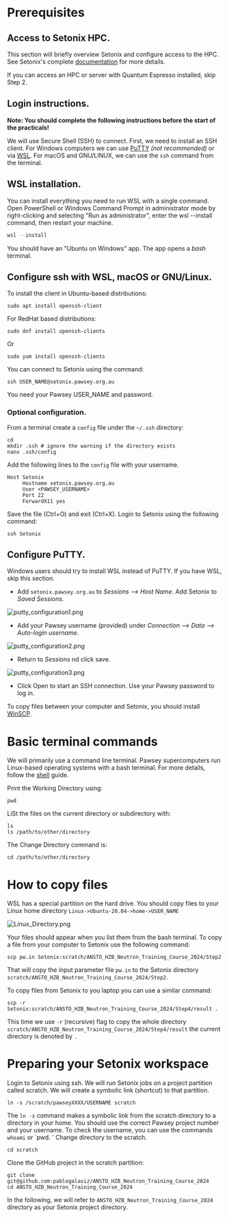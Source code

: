 # Prerequisites

## Access to Setonix HPC. 

This section will briefly overview Setonix and configure access to the HPC.
See Setonix's complete [documentation](https://pawsey.atlassian.net/wiki/spaces/US/pages/51930840/Supercomputing+Documentation) for more details. 

If you can access an HPC or server with Quantum Espresso installed, skip Step 2.  

## Login instructions.

**Note: You should complete the following instructions before the start of the practicals!**

We will use Secure Shell (SSH) to connect. First, we need to install an SSH client. 
For Windows computers we can use [PuTTY](https://putty.org/) *(not recommended)* or via [WSL](https://learn.microsoft.com/en-us/windows/wsl/install). 
For macOS and GNU/LINUX, we can use the `ssh` command from the terminal.  

## WSL installation. 
You can install everything you need to run WSL with a single command. 
Open PowerShell or Windows Command Prompt in administrator mode by right-clicking and selecting "Run as administrator", 
enter the wsl --install command, then restart your machine.

```PowerShell
wsl --install
```
You should have an "Ubuntu on Windows" app. The app opens a *bash* terminal.

## Configure ssh with WSL, macOS or GNU/Linux. 

To install the client in Ubuntu-based distributions:
```shell
sudo apt install openssh-client
```
For RedHat based distributions:
```shell
sudo dnf install openssh-clients
```
Or 
```shell
sudo yum install openssh-clients
```
You can connect to Setonix using the command:
```shell
ssh USER_NAME@setonix.pawsey.org.au
```
You need your Pawsey USER_NAME and password. 

### Optional configuration. 

From a terminal create a `config` file under the `~/.ssh` directory:
```shell
cd
mkdir .ssh # ignore the warning if the directory exists
nano .ssh/config
```

Add the following lines to the `config` file with your username. 
```
Host Setonix
     Hostname setonix.pawsey.org.au
     User <PAWSEY_USERNAME>
     Port 22
     ForwardX11 yes
```

Save the file (Ctrl+O) and exit (Ctrl+X). Login to Setonix using the following command:
```shell
ssh Setonix
```

## Configure PuTTY.

Windows users should try to install WSL instead of PuTTY. If you have WSL, skip this section. 
* Add `setonix.pawsey.org.au` to *Sessions --> Host Name*. Add Setonix to *Saved Sessions*. 

![putty_configuration1.png](figures/PuTTY_Session.png)

* Add your Pawsey username (provided) under *Connection --> Data --> Auto-login username*.

![putty_configuration2.png](figures/PuTTY_Connection_Data.png)

* Return to *Sessions* nd click save. 

![putty_configuration3.png](figures/PuTTY_Session2.png)

* Click Open to start an SSH connection. Use your Pawsey password to log in. 

To copy files between your computer and Setonix, you should install [WinSCP](https://winscp.net/eng/index.php).

# Basic terminal commands 

We will primarily use a command line terminal. Pawsey supercomputers run Linux-based operating systems with a bash terminal. For more details, follow the [shell](https://swcarpentry.github.io/shell-novice/index.html) guide. 

Print the Working Directory using:
```shell
pwd  
```

LiSt the files on the current directory or subdirectory with:
```shell
ls 
ls /path/to/other/directory
```

The Change Directory command is:
```shell
cd /path/to/other/directory
```

# How to copy files

WSL has a special partition on the hard drive. You should copy files to your Linux home directory `Linux->Ubuntu-20.04->home->USER_NAME`

![Linux_Directory.png](figures/Linux_Directory.png)

Your files should appear when you list them from the bash terminal. To copy a file from your computer to Setonix use the following command:
```shell
scp pw.in Setonix:scratch/ANSTO_HZB_Neutron_Training_Course_2024/Step2
```
That will copy the input parameter file `pw.in` to the Setonix directory `scratch/ANSTO_HZB_Neutron_Training_Course_2024/Step2`. 

To copy files from Setonix to you laptop you can use a similar command:
```shell
scp -r Setonix:scratch/ANSTO_HZB_Neutron_Training_Course_2024/Step4/result . 
```
This time we use `-r` (recursive) flag to copy the whole directory `scratch/ANSTO_HZB_Neutron_Training_Course_2024/Step4/result` the current directory is denoted by `.`

# Preparing your Setonix workspace

Login to Setonix using ssh. We will run Setonix jobs on a project partition called scratch. We will create a symbolic link (shortcut) to that partition.
```shell
ln -s /scratch/pawseyXXXX/USERNAME scratch 
```
The `ln -s` command makes a symbolic link from the scratch directory to a directory in your home. You should use the correct Pawsey project number and your username.
To check the username, you can use the commands `whoami` or `pwd. ' Change directory to the scratch.
```shell
cd scratch
```
Clone the GitHub project in the scratch partition:
```shell
git clone git@github.com:pablogalaviz/ANSTO_HZB_Neutron_Training_Course_2024 
cd ANSTO_HZB_Neutron_Training_Course_2024
```
In the following, we will refer to `ANSTO_HZB_Neutron_Training_Course_2024` directory as your Setonix project directory. 